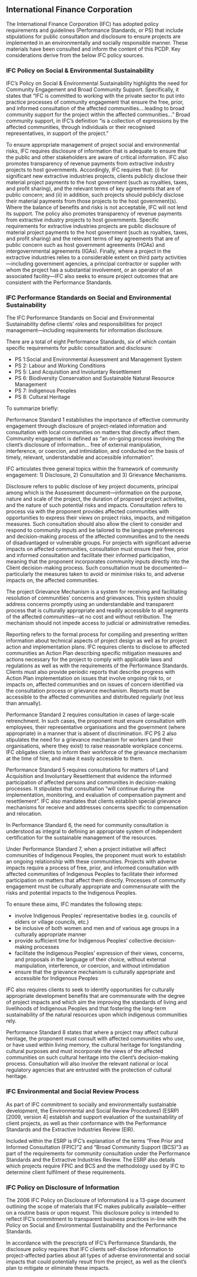 ## International Finance Corporation

The International Finance Corporation (IFC) has adopted policy requirements and guidelines (Performance Standards, or PS) that include stipulations for public consultation and disclosure to ensure projects are implemented in an environmentally and socially responsible manner. These materials have been consulted and inform the content of this PCDP. Key considerations derive from the below IFC policy sources.

### IFC Policy on Social & Environmental Sustainability

IFC’s Policy on Social & Environmental Sustainability highlights the need for Community Engagement and Broad Community Support. Specifically, it states that “IFC is committed to working with the private sector to put into practice processes of community engagement that ensure the free, prior, and informed consultation of the affected communities….leading to broad community support for the project within the affected communities…” Broad community support, in IFC’s definition “is a collection of expressions by the affected communities, through individuals or their recognised representatives, in support of the project.”

To ensure appropriate management of project social and environmental risks, IFC requires disclosure of information that is adequate to ensure that the public and other stakeholders are aware of critical information. IFC also promotes transparency of revenue payments from extractive industry projects to host governments. Accordingly, IFC requires that: (i) for significant new extractive industries projects, clients publicly disclose their material project payments to the host government (such as royalties, taxes, and profit sharing), and the relevant terms of key agreements that are of public concern; and (ii) in addition, such projects should publicly disclose their material payments from those projects to the host government(s). Where the balance of benefits and risks is not acceptable, IFC will not lend its support. The policy also promotes transparency of revenue payments from extractive industry projects to host governments. Specific requirements for extractive industries projects are public disclosure of material project payments to the host government (such as royalties, taxes, and profit sharing) and the relevant terms of key agreements that are of public concern such as host government agreements (HGAs) and intergovernmental agreements (IGAs). Finally, where a project in the extractive industries relies to a considerable extent on third party activities—including government agencies, a principal contractor or supplier with whom the project has a substantial involvement, or an operator of an associated facility—IFC also seeks to ensure project outcomes that are consistent with the Performance Standards. 

### IFC Performance Standards on Social and Environmental Sustainability 

The IFC Performance Standards on Social and Environmental Sustainability define clients' roles and responsibilities for project management—including requirements for information disclosure.

There are a total of eight Performance Standards, six of which contain specific requirements for public consultation and disclosure:

* PS 1:Social and Environmental Assessment and Management System
* PS 2:	Labour and Working Conditions
* PS 5:	Land Acquisition and Involuntary Resettlement
* PS 6:	Biodiversity Conservation and Sustainable Natural Resource Management
* PS 7:	Indigenous Peoples
* PS 8:	Cultural Heritage

<!--
See Annex 1 for details of consultation and disclosure requirements for each of these six Performance Standards. 
-->

To summarize briefly:

Performance Standard 1 establishes the importance of effective community engagement through disclosure of project-related information and consultation with local communities on matters that directly affect them. Community engagement is defined as “an on-going process involving the client’s disclosure of information… free of external manipulation, interference, or coercion, and intimidation, and conducted on the basis of timely, relevant, understandable and accessible information”. 

IFC articulates three general topics within the framework of community engagement: 1) Disclosure, 2) Consultation and 3) Grievance Mechanisms.

Disclosure refers to public disclose of key project documents, principal among which is the Assessment document—information on the purpose, nature and scale of the project, the duration of proposed project activities, and the nature of such potential risks and impacts. Consultation refers to process via with the proponent provides affected communities with opportunities to express their views on project risks, impacts, and mitigation measures. Such consultation should also allow the client to consider and respond to community inputs and be tailored to the language preferences and decision-making process of the affected communities and to the needs of disadvantaged or vulnerable groups. For projects with significant adverse impacts on affected communities, consultation must ensure their free, prior and informed consultation and facilitate their informed participation, meaning that the proponent incorporates community inputs directly into the Client decision-making process. Such consultation must be documented—particularly the measures taken to avoid or minimise risks to, and adverse impacts on, the affected communities.

The project Grievance Mechanism is a system for receiving and facilitating resolution of communities’ concerns and grievances. This system should address concerns promptly using an understandable and transparent process that is culturally appropriate and readily accessible to all segments of the affected communities—at no cost and without retribution. The mechanism should not impede access to judicial or administrative remedies.

Reporting refers to the formal process for compiling and presenting written information about technical aspects of project design as well as for project action and implementation plans. IFC requires clients to disclose to affected communities an Action Plan describing specific mitigation measures and actions necessary for the project to comply with applicable laws and regulations as well as with the requirements of the Performance Standards. Clients must also provide periodic reports that describe progress with Action Plan implementation on issues that involve ongoing risk to, or impacts on, affected communities and on issues of concern identified via the consultation process or grievance mechanism. Reports must be accessible to the affected communities and distributed regularly (not less than annually).

Performance Standard 2 requires consultation in cases of large-scale retrenchment. In such cases, the proponent must ensure consultation with employees, their representative organisations and the government (where appropriate) in a manner that is absent of discrimination. IFC PS 2 also stipulates the need for a grievance mechanism for workers (and their organisations, where they exist) to raise reasonable workplace concerns. IFC obligates clients to inform their workforce of the grievance mechanism at the time of hire, and make it easily accessible to them.

Performance Standard 5 requires consultations for matters of Land Acquisition and Involuntary Resettlement that evidence the informed participation of affected persons and communities in decision-making processes. It stipulates that consultation “will continue during the implementation, monitoring, and evaluation of compensation payment and resettlement”. IFC also mandates that clients establish special grievance mechanisms for receive and addresses concerns specific to compensation and relocation.

In Performance Standard 6, the need for community consultation is understood as integral to defining an appropriate system of independent certification for the sustainable management of the resources.

Under Performance Standard 7, when a project initiative will affect communities of Indigenous Peoples, the proponent must work to establish an ongoing relationship with these communities. Projects with adverse impacts require a process of free, prior, and informed consultation with affected communities of Indigenous Peoples to facilitate their informed participation on matters that affect them directly. Processes of community engagement must be culturally appropriate and commensurate with the risks and potential impacts to the Indigenous Peoples.

To ensure these aims, IFC mandates the following steps:

* involve Indigenous Peoples’ representative bodies (e.g. councils of elders or village councils, etc.)
* be inclusive of both women and men and of various age groups in a culturally appropriate manner
* provide sufficient time for Indigenous Peoples’ collective decision-making processes
* facilitate the Indigenous Peoples’ expression of their views, concerns, and proposals in the language of their choice, without external manipulation, interference, or coercion, and without intimidation
* ensure that the grievance mechanism is culturally appropriate and accessible for Indigenous Peoples

IFC also requires clients to seek to identify opportunities for culturally appropriate development benefits that are commensurate with the degree of project impacts and which aim the improving the standards of living and livelihoods of Indigenous Peoples and that  fostering the long-term sustainability of the natural resources upon which indigenous communities rely.

Performance Standard 8 states that where a project may affect cultural heritage, the proponent must consult with affected communities who use, or have used within living memory, the cultural heritage for longstanding cultural purposes and must incorporate the views of the affected communities on such cultural heritage into the client’s decision-making process. Consultation will also involve the relevant national or local regulatory agencies that are entrusted with the protection of cultural heritage.

### IFC Environmental and Social Review Process

As part of IFC commitment to socially and environmentally sustainable development, the Environmental and Social Review Procedures1 (ESRP) [2009, version 4] establish and support evaluation of the sustainability of client projects, as well as their conformance with the Performance Standards and the Extractive Industries Review (EIR). 

Included within the ESRP is IFC’s explanation of the terms “Free Prior and Informed Consultation (FPIC)”2 and “Broad Community Support (BCS)”3 as part of the requirements for community consultation under the Performance Standards and the Extractive Industries Review. The ESRP also details which projects require FPIC and BCS and the methodology used by IFC to determine client fulfilment of these requirements.

### IFC Policy on Disclosure of Information 

The 2006 IFC Policy on Disclosure of Information4 is a 13-page document outlining the scope of materials that IFC makes publically available—either on a routine basis or upon request. This disclosure policy is intended to reflect IFC’s commitment to transparent business practices in-line with the Policy on Social and Environmental Sustainability and the Performance Standards.

In accordance with the prescripts of IFC’s Performance Standards, the disclosure policy requires that IFC clients self-disclose information to project-affected parties about all types of adverse environmental and social impacts that could potentially result from the project, as well as the client’s plan to mitigate or eliminate these impacts. 
